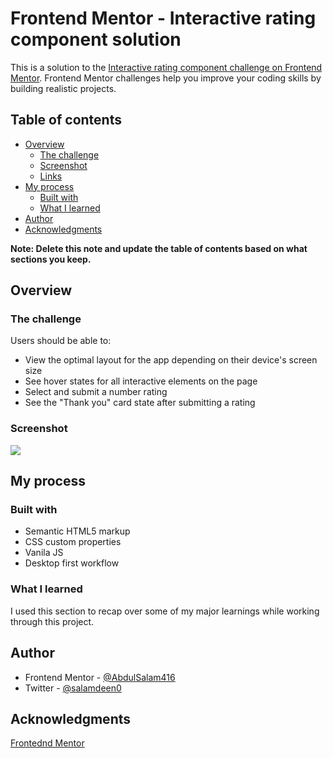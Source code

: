 

# Frontend Mentor - Interactive rating component solution

This is a solution to the [Interactive rating component challenge on Frontend Mentor](https://www.frontendmentor.io/challenges/interactive-rating-component-koxpeBUmI). Frontend Mentor challenges help you improve your coding skills by building realistic projects. 

## Table of contents

- [Overview](#overview)
  - [The challenge](#the-challenge)
  - [Screenshot](#screenshot)
  - [Links](#links)
- [My process](#my-process)
  - [Built with](#built-with)
  - [What I learned](#what-i-learned)
- [Author](#author)
- [Acknowledgments](#acknowledgments)

**Note: Delete this note and update the table of contents based on what sections you keep.**

## Overview

### The challenge

Users should be able to:

- View the optimal layout for the app depending on their device's screen size
- See hover states for all interactive elements on the page
- Select and submit a number rating
- See the "Thank you" card state after submitting a rating

### Screenshot

![](./Screenshot.png)


## My process

### Built with

- Semantic HTML5 markup
- CSS custom properties
- Vanila JS
- Desktop first workflow

### What I learned



I used this section to recap over some of my major learnings while working through this project.


## Author

- Frontend Mentor - [@AbdulSalam416](https://www.frontendmentor.io/profile/yourusername)
- Twitter - [@salamdeen0](https://www.twitter.com/yourusername)



## Acknowledgments

[Frontednd Mentor](frontendmentor.io)




